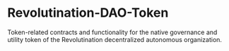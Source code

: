 # Revolutination-DAO-Token
Token-related contracts and functionality for the native governance and utility token of the Revolutination decentralized autonomous organization.
